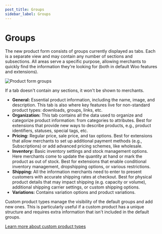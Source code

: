 ```yaml
---
post_title: Groups
sidebar_label: Groups
---
```


# Groups

The new product form consists of groups currently displayed as tabs. Each is a separate view and may contain any number of sections and subsections. All areas serve a specific purpose, allowing merchants to quickly find the information they're looking for (both in default Woo features and extensions).

![Product form groups](https://developer.fincommerce.com/wp-content/uploads/2023/12/product-editor-ext-guidelines-form-groups.gif)

If a tab doesn't contain any sections, it won't be shown to merchants.

-   **General:** Essential product information, including the name, image, and description. This tab is also where key features live for non-standard product types: downloads, groups, links, etc.
-   **Organization:** This tab contains all the data used to organize and categorize product information: from categories to attributes. Best for extensions that provide new ways to describe products, e.g., product identifiers, statuses, special tags, etc.
-   **Pricing:** Regular price, sale price, and tax options. Best for extensions that allow merchants to set up additional payment methods (e.g., Subscriptions) or add advanced pricing schemes, like wholesale.
-   **Inventory:** Basic inventory settings and stock management options. Here merchants come to update the quantity at hand or mark the product as out of stock. Best for extensions that enable conditional inventory management, dropshipping options, or various restrictions.
-   **Shipping:** All the information merchants need to enter to present customers with accurate shipping rates at checkout. Best for physical product details that may impact shipping (e.g. capacity or volume), additional shipping carrier settings, or custom shipping options.
-   **Variations:** Contains variation options and product variations.

Custom product types manage the visibility of the default groups and add new ones. This is particularly useful if a custom product has a unique structure and requires extra information that isn't included in the default groups.

[Learn more about custom product types](./product-editor-form-custom-product-types.md)
